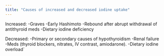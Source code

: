 ```yaml
---
title: "Causes of increased and decreased iodine uptake"
---
```

Increased:
-Graves
-Early Hashimoto
-Rebound after abrupt withdrawal of antithyroid meds
-Dietary iodine deficiency

Decreased:
-Primary or secondary causes of hypothyroidism
-Renal failure
-Meds (thyroid blockers, nitrates, IV contrast, amiodarone).
-Dietary iodine overload`

